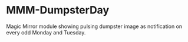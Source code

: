 # MMM-DumpsterDay
Magic Mirror module showing pulsing dumpster image as notification on every odd Monday and Tuesday.
